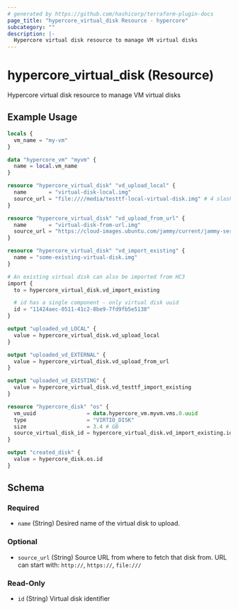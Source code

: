 ```yaml
---
# generated by https://github.com/hashicorp/terraform-plugin-docs
page_title: "hypercore_virtual_disk Resource - hypercore"
subcategory: ""
description: |-
  Hypercore virtual disk resource to manage VM virtual disks
---
```


# hypercore_virtual_disk (Resource)

Hypercore virtual disk resource to manage VM virtual disks

## Example Usage

```terraform
locals {
  vm_name = "my-vm"
}

data "hypercore_vm" "myvm" {
  name = local.vm_name
}

resource "hypercore_virtual_disk" "vd_upload_local" {
  name       = "virtual-disk-local.img"
  source_url = "file:////media/testtf-local-virtual-disk.img" # 4 slashes, because /media is in the root
}

resource "hypercore_virtual_disk" "vd_upload_from_url" {
  name       = "virtual-disk-from-url.img"
  source_url = "https://cloud-images.ubuntu.com/jammy/current/jammy-server-cloudimg-amd64.img"
}

resource "hypercore_virtual_disk" "vd_import_existing" {
  name = "some-existing-virtual-disk.img"
}

# An existing virtual disk can also be imported from HC3
import {
  to = hypercore_virtual_disk.vd_import_existing

  # id has a single component - only virtual disk uuid
  id = "11424aec-0511-41c2-8be9-7fd9fb5e5138"
}

output "uploaded_vd_LOCAL" {
  value = hypercore_virtual_disk.vd_upload_local
}

output "uploaded_vd_EXTERNAL" {
  value = hypercore_virtual_disk.vd_upload_from_url
}

output "uploaded_vd_EXISTING" {
  value = hypercore_virtual_disk.vd_testtf_import_existing
}

resource "hypercore_disk" "os" {
  vm_uuid                = data.hypercore_vm.myvm.vms.0.uuid
  type                   = "VIRTIO_DISK"
  size                   = 3.4 # GB
  source_virtual_disk_id = hypercore_virtual_disk.vd_import_existing.id
}

output "created_disk" {
  value = hypercore_disk.os.id
}
```

<!-- schema generated by tfplugindocs -->
## Schema

### Required

- `name` (String) Desired name of the virtual disk to upload.

### Optional

- `source_url` (String) Source URL from where to fetch that disk from. URL can start with: `http://`, `https://`, `file:///`

### Read-Only

- `id` (String) Virtual disk identifier
